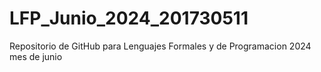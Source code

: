 # LFP_Junio_2024_201730511
Repositorio de GitHub para Lenguajes Formales y de Programacion 2024 mes de junio

